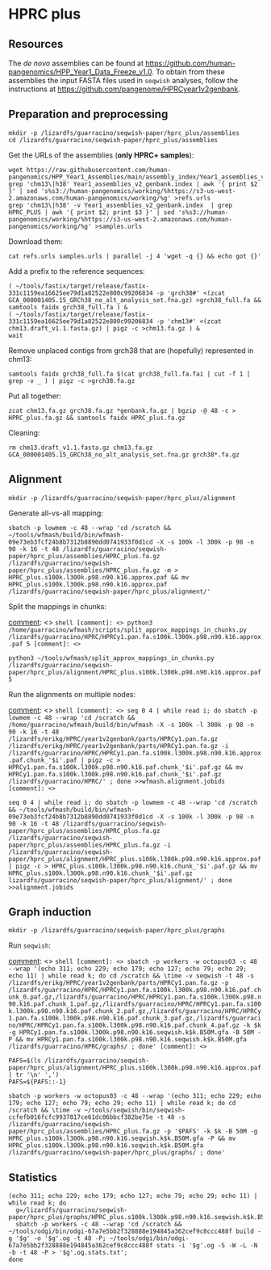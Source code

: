 # HPRC plus

## Resources

The *de novo* assemblies can be found at https://github.com/human-pangenomics/HPP_Year1_Data_Freeze_v1.0.
To obtain from these assemblies the input FASTA files used in `seqwish` analyses, follow the instructions at https://github.com/pangenome/HPRCyear1v2genbank.

## Preparation and preprocessing

```shell
mkdir -p /lizardfs/guarracino/seqwish-paper/hprc_plus/assemblies
cd /lizardfs/guarracino/seqwish-paper/hprc_plus/assemblies
```

Get the URLs of the assemblies (**only HPRC+ samples**):

```shell
wget https://raw.githubusercontent.com/human-pangenomics/HPP_Year1_Assemblies/main/assembly_index/Year1_assemblies_v2_genbank.index
grep 'chm13\|h38' Year1_assemblies_v2_genbank.index | awk '{ print $2 }' | sed 's%s3://human-pangenomics/working/%https://s3-us-west-2.amazonaws.com/human-pangenomics/working/%g' >refs.urls
grep 'chm13\|h38' -v Year1_assemblies_v2_genbank.index  | grep HPRC_PLUS | awk '{ print $2; print $3 }' | sed 's%s3://human-pangenomics/working/%https://s3-us-west-2.amazonaws.com/human-pangenomics/working/%g' >samples.urls
```

Download them:

```shell
cat refs.urls samples.urls | parallel -j 4 'wget -q {} && echo got {}'
```

Add a prefix to the reference sequences:

```shell
( ~/tools/fastix/target/release/fastix-331c1159ea16625ee79d1a82522e800c99206834 -p 'grch38#' <(zcat GCA_000001405.15_GRCh38_no_alt_analysis_set.fna.gz) >grch38_full.fa && samtools faidx grch38_full.fa ) &
( ~/tools/fastix/target/release/fastix-331c1159ea16625ee79d1a82522e800c99206834 -p 'chm13#' <(zcat chm13.draft_v1.1.fasta.gz) | pigz -c >chm13.fa.gz ) &
wait
```

Remove unplaced contigs from grch38 that are (hopefully) represented in chm13:

```shell
samtools faidx grch38_full.fa $(cat grch38_full.fa.fai | cut -f 1 | grep -v _ ) | pigz -c >grch38.fa.gz
```

Put all together:

```shell
zcat chm13.fa.gz grch38.fa.gz *genbank.fa.gz | bgzip -@ 48 -c > HPRC_plus.fa.gz && samtools faidx HPRC_plus.fa.gz
```

Cleaning:

```shell
rm chm13.draft_v1.1.fasta.gz chm13.fa.gz GCA_000001405.15_GRCh38_no_alt_analysis_set.fna.gz grch38*.fa.gz
```


## Alignment

```shell
mkdir -p /lizardfs/guarracino/seqwish-paper/hprc_plus/alignment
```

Generate all-vs-all mapping:

[comment]: <> (```shell)
[comment]: <> (sbatch -p lowmem -c 48 --wrap 'cd /scratch && wfmash -X -s 100k -l 300k -p 98 -n 90 -k 16 -t 48 /lizardfs/erikg/HPRC/year1v2genbank/parts/HPRCy1.pan.fa.gz /lizardfs/erikg/HPRC/year1v2genbank/parts/HPRCy1.pan.fa.gz -m > HPRCy1.pan.fa.s100k.l300k.p98.n90.k16.approx.paf && mv HPRCy1.pan.fa.s100k.l300k.p98.n90.k16.approx.paf /lizardfs/guarracino/HPRC/')
[comment]: <> (```)

```shell
sbatch -p lowmem -c 48 --wrap 'cd /scratch && ~/tools/wfmash/build/bin/wfmash-09e73eb3fcf24b8b7312b8890dd0741933f0d1cd -X -s 100k -l 300k -p 98 -n 90 -k 16 -t 48 /lizardfs/guarracino/seqwish-paper/hprc_plus/assemblies/HPRC_plus.fa.gz /lizardfs/guarracino/seqwish-paper/hprc_plus/assemblies/HPRC_plus.fa.gz -m > HPRC_plus.s100k.l300k.p98.n90.k16.approx.paf && mv HPRC_plus.s100k.l300k.p98.n90.k16.approx.paf /lizardfs/guarracino/seqwish-paper/hprc_plus/alignment/'
```

Split the mappings in chunks:

[comment]: <> ```shell
[comment]: <> python3 /home/guarracino/wfmash/scripts/split_approx_mappings_in_chunks.py /lizardfs/guarracino/HPRC/HPRCy1.pan.fa.s100k.l300k.p98.n90.k16.approx.paf 5
[comment]: <> ```

```shell
python3 ~/tools/wfmash/split_approx_mappings_in_chunks.py /lizardfs/guarracino/seqwish-paper/hprc_plus/alignment/HPRC_plus.s100k.l300k.p98.n90.k16.approx.paf 5
```

Run the alignments on multiple nodes:

[comment]: <> ```shell
[comment]: <> seq 0 4 | while read i; do sbatch -p lowmem -c 48 --wrap 'cd /scratch && /home/guarracino/wfmash/build/bin/wfmash -X -s 100k -l 300k -p 98 -n 90 -k 16 -t 48 /lizardfs/erikg/HPRC/year1v2genbank/parts/HPRCy1.pan.fa.gz /lizardfs/erikg/HPRC/year1v2genbank/parts/HPRCy1.pan.fa.gz -i /lizardfs/guarracino/HPRC/HPRCy1.pan.fa.s100k.l300k.p98.n90.k16.approx.paf.chunk_'$i'.paf | pigz -c > HPRCy1.pan.fa.s100k.l300k.p98.n90.k16.paf.chunk_'$i'.paf.gz && mv HPRCy1.pan.fa.s100k.l300k.p98.n90.k16.paf.chunk_'$i'.paf.gz /lizardfs/guarracino/HPRC/' ; done >>wfmash.alignment.jobids
[comment]: <> ```

```shell
seq 0 4 | while read i; do sbatch -p lowmem -c 48 --wrap 'cd /scratch && ~/tools/wfmash/build/bin/wfmash-09e73eb3fcf24b8b7312b8890dd0741933f0d1cd -X -s 100k -l 300k -p 98 -n 90 -k 16 -t 48 /lizardfs/guarracino/seqwish-paper/hprc_plus/assemblies/HPRC_plus.fa.gz /lizardfs/guarracino/seqwish-paper/hprc_plus/assemblies/HPRC_plus.fa.gz -i /lizardfs/guarracino/seqwish-paper/hprc_plus/alignment/HPRC_plus.s100k.l300k.p98.n90.k16.approx.paf.chunk_'$i'.paf | pigz -c > HPRC_plus.s100k.l300k.p98.n90.k16.chunk_'$i'.paf.gz && mv HPRC_plus.s100k.l300k.p98.n90.k16.chunk_'$i'.paf.gz lizardfs/guarracino/seqwish-paper/hprc_plus/alignment/' ; done >>alignment.jobids
```

## Graph induction

```shell
mkdir -p /lizardfs/guarracino/seqwish-paper/hprc_plus/graphs
```

Run `seqwish`:

[comment]: <> ```shell
[comment]: <> sbatch -p workers -w octopus03 -c 48 --wrap '(echo 311; echo 229; echo 179; echo 127; echo 79; echo 29; echo 11) | while read k; do cd /scratch && \time -v seqwish -t 48 -s /lizardfs/erikg/HPRC/year1v2genbank/parts/HPRCy1.pan.fa.gz -p /lizardfs/guarracino/HPRC/HPRCy1.pan.fa.s100k.l300k.p98.n90.k16.paf.chunk_0.paf.gz,/lizardfs/guarracino/HPRC/HPRCy1.pan.fa.s100k.l300k.p98.n90.k16.paf.chunk_1.paf.gz,/lizardfs/guarracino/HPRC/HPRCy1.pan.fa.s100k.l300k.p98.n90.k16.paf.chunk_2.paf.gz,/lizardfs/guarracino/HPRC/HPRCy1.pan.fa.s100k.l300k.p98.n90.k16.paf.chunk_3.paf.gz,/lizardfs/guarracino/HPRC/HPRCy1.pan.fa.s100k.l300k.p98.n90.k16.paf.chunk_4.paf.gz -k $k -g HPRCy1.pan.fa.s100k.l300k.p98.n90.k16.seqwish.k$k.B50M.gfa -B 50M -P && mv HPRCy1.pan.fa.s100k.l300k.p98.n90.k16.seqwish.k$k.B50M.gfa /lizardfs/guarracino/HPRC/graphs/ ; done'
[comment]: <> ```

```shell
PAFS=$(ls /lizardfs/guarracino/seqwish-paper/hprc_plus/alignment/HPRC_plus.s100k.l300k.p98.n90.k16.approx.paf.chunk_*.paf | tr '\n' ',')
PAFS=${PAFS::-1}

sbatch -p workers -w octopus03 -c 48 --wrap '(echo 311; echo 229; echo 179; echo 127; echo 79; echo 29; echo 11) | while read k; do cd /scratch && \time -v ~/tools/seqwish/bin/seqwish-ccfefb016fcfc9937817ce61dc06bbcf382be75e -t 48 -s /lizardfs/guarracino/seqwish-paper/hprc_plus/assemblies/HPRC_plus.fa.gz -p '$PAFS' -k $k -B 50M -g HPRC_plus.s100k.l300k.p98.n90.k16.seqwish.k$k.B50M.gfa -P && mv HPRC_plus.s100k.l300k.p98.n90.k16.seqwish.k$k.B50M.gfa /lizardfs/guarracino/seqwish-paper/hprc_plus/graphs/ ; done'
```

## Statistics

```shell
(echo 311; echo 229; echo 179; echo 127; echo 79; echo 29; echo 11) | while read k; do
  g=/lizardfs/guarracino/seqwish-paper/hprc_plus/graphs/HPRC_plus.s100k.l300k.p98.n90.k16.seqwish.k$k.B50M.gfa
  sbatch -p workers -c 48 --wrap 'cd /scratch && ~/tools/odgi/bin/odgi-67a7e5bb2f328888e194845a362cef9c8ccc488f build -g '$g' -o '$g'.og -t 48 -P; ~/tools/odgi/bin/odgi-67a7e5bb2f328888e194845a362cef9c8ccc488f stats -i '$g'.og -S -W -L -N -b -t 48 -P > '$g'.og.stats.txt';
done
```
